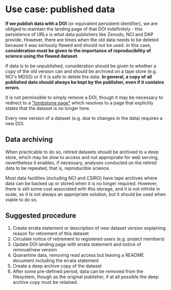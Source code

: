 # Use case: published data
**If we publish data with a DOI** (or equivalent persistent identifier), we are obliged to maintain the landing page of that DOI indefinitely - this persistence of URLs is what data publishers like Zenodo, NCI and DAP provide. 
However, there are times when the old data needs to be deleted because it was seriously flawed and should not be used. In this case, **consideration must be given to the importance of reproducibility of science using the flawed dataset**.

If data is to be unpublished, consideration should be given to whether a copy of the old version can and should be archived on a tape store (e.g. NCI's MDSS) or if it is safe to delete the data. **In general, a copy of all published data should always be kept by the publisher, even if it contains errors**.


It is not permissible to simply remove a DOI, though it may be necessary to redirect to a ["tombstone page"](https://support.datacite.org/docs/tombstone-pages) which resolves to a page that explicitly states that the dataset is no longer here.

Every new version of a dataset (e.g. due to changes in the data) requires a new DOI.

## Data archiving

When practicable to do so, retired datasets should be archived to a deep store, which may be slow to access and not appropriate for web serving, nevertheless it enables, if necessary, analyses conducted on the retired data to be repeated, that is, reproducible science.

Most data facilities (including NCI and CSIRO) have tape archives where data can be backed up or stored when it is no longer required. However, there is still some cost associated with this storage, and it is not infinite in scale, so it is not always an appropriate solution, but it should be used when viable to do so.

## Suggested procedure

1. Create errata statement or description of new dataset version explaining reason for retirement of this dataset
2. Circulate notice of retirement to registered users (e.g. project members)
3. Update DOI landing page with errata statement and notice of removal/new version
4. Quarantine data, removing read access but leaving a README document including the errata statement
5. Create a deep archive copy of the dataset
6. After some pre-defined period, data can be removed from the filesystem, though as the original publisher, if at all possible the deep archive copy must be retained.

